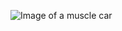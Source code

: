 ![Image of a muscle car](https://smartcdn.prod.postmedia.digital/driving/wp-content/uploads/2020/05/chrome-image-411876.png)
